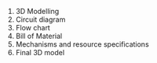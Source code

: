 1. 3D Modelling
2. Circuit diagram
3. Flow chart
4. Bill of Material
5. Mechanisms and resource specifications
6. Final 3D model